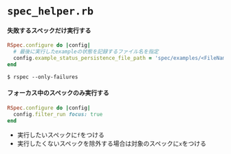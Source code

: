 # `spec_helper.rb`
#### 失敗するスペックだけ実行する

```ruby
RSpec.configure do |config|
  # 最後に実行したexampleの状態を記録するファイル名を指定
  config.example_status_persistence_file_path = 'spec/examples/<FileName>.txt'
end
```

```
$ rspec --only-failures
```

#### フォーカス中のスペックのみ実行する
```ruby
RSpec.configure do |config|
  config.filter_run focus: true
end
```

- 実行したいスペックに`f`をつける
- 実行したくないスペックを除外する場合は対象のスペックに`x`をつける
